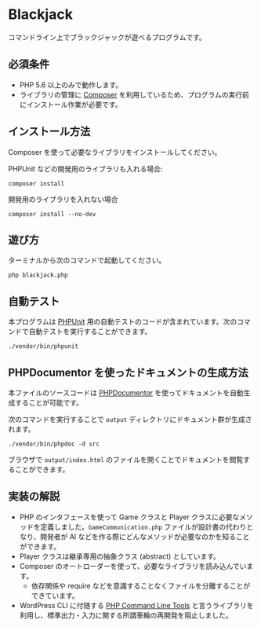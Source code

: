 # Blackjack

コマンドライン上でブラックジャックが遊べるプログラムです。

## 必須条件

- PHP 5.6 以上のみで動作します。
- ライブラリの管理に [Composer](https://getcomposer.org/) を利用しているため、プログラムの実行前にインストール作業が必要です。

## インストール方法

Composer を使って必要なライブラリをインストールしてください。

PHPUnit などの開発用のライブラリも入れる場合:

```shell
composer install
```

開発用のライブラリを入れない場合

```shell
composer install --no-dev
```

## 遊び方

ターミナルから次のコマンドで起動してください。

```shell
php blackjack.php
```

## 自動テスト

本プログラムは [PHPUnit](https://phpunit.de/) 用の自動テストのコードが含まれています。次のコマンドで自動テストを実行することができます。

```shell
./vendor/bin/phpunit
```

## PHPDocumentor を使ったドキュメントの生成方法

本ファイルのソースコードは [PHPDocumentor](https://www.phpdoc.org/) を使ってドキュメントを自動生成することが可能です。

次のコマンドを実行することで `output` ディレクトリにドキュメント群が生成されます。

```shell
./vendor/bin/phpdoc -d src
````

ブラウザで `output/index.html` のファイルを開くことでドキュメントを閲覧することができます。

## 実装の解説

- PHP のインタフェースを使って Game クラスと Player クラスに必要なメソッドを定義しました。`GameCommunication.php` ファイルが設計書の代わりとなり、開発者が AI などを作る際にどんなメソッドが必要なのかを知ることができます。
- Player クラスは継承専用の抽象クラス (abstract) としています。
- Composer のオートローダーを使って、必要なライブラリを読み込んでいます。
  - 依存関係や require などを意識することなくファイルを分離することができています。
- WordPress CLI に付随する [PHP Command Line Tools](https://github.com/wp-cli/php-cli-tools) と言うライブラリを利用し、標準出力・入力に関する所謂車輪の再開発を阻止しました。